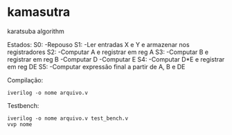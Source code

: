 # kamasutra
karatsuba algorithm

Estados:
    S0:
        -Repouso
    S1:
        -Ler entradas X e Y e armazenar nos registradores
    S2:
        -Computar A e registrar em reg A
    S3:
        -Computar B e registrar em reg B
        -Computar D
        -Computar E 
    S4: 
        -Computar D*E e registrar em reg DE
    S5:
    	-Computar expressão final a partir de A, B e DE

Compilação:
```
iverilog -o nome arquivo.v
```

Testbench:
```
iverilog -o nome arquivo.v test_bench.v
vvp nome
```
